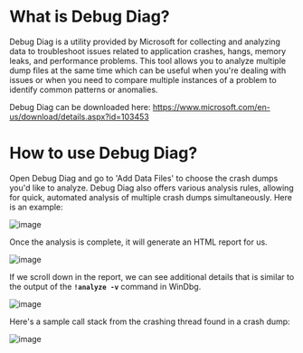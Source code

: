 # What is Debug Diag?

Debug Diag is a utility provided by Microsoft for collecting and analyzing data to troubleshoot issues related to application crashes, hangs, memory leaks, and performance problems. 
This tool allows you to analyze multiple dump files at the same time which can be useful when you're dealing with issues or when you need to compare multiple instances of a problem to identify common patterns or anomalies.

Debug Diag can be downloaded here: https://www.microsoft.com/en-us/download/details.aspx?id=103453

# How to use Debug Diag?

Open Debug Diag and go to 'Add Data Files' to choose the crash dumps you'd like to analyze. Debug Diag also offers various analysis rules, allowing for quick, automated analysis of multiple crash dumps simultaneously. Here is an example:

![image](https://github.com/DebugPrivilege/InsightEngineering/assets/63166600/f35151d8-e845-4a48-86f5-ec213f47fbe5)


Once the analysis is complete, it will generate an HTML report for us.

![image](https://github.com/DebugPrivilege/InsightEngineering/assets/63166600/296ec5e1-f0c9-4a57-83a1-a7720e0b0f32)


If we scroll down in the report, we can see additional details that is similar to the output of the **`!analyze -v`** command in WinDbg.

![image](https://github.com/DebugPrivilege/InsightEngineering/assets/63166600/8c4367b3-7c8d-4022-a6b7-5e0861815817)


Here's a sample call stack from the crashing thread found in a crash dump:

![image](https://github.com/DebugPrivilege/InsightEngineering/assets/63166600/cac8e577-adcf-430d-86d7-e0327984322b)

